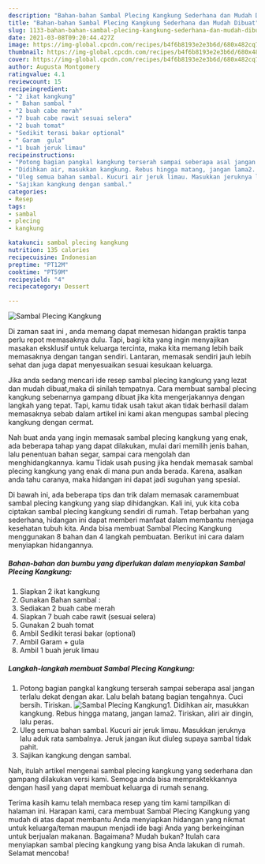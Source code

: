 ```yaml
---
description: "Bahan-bahan Sambal Plecing Kangkung Sederhana dan Mudah Dibuat"
title: "Bahan-bahan Sambal Plecing Kangkung Sederhana dan Mudah Dibuat"
slug: 1133-bahan-bahan-sambal-plecing-kangkung-sederhana-dan-mudah-dibuat
date: 2021-03-08T09:20:44.427Z
image: https://img-global.cpcdn.com/recipes/b4f6b8193e2e3b6d/680x482cq70/sambal-plecing-kangkung-foto-resep-utama.jpg
thumbnail: https://img-global.cpcdn.com/recipes/b4f6b8193e2e3b6d/680x482cq70/sambal-plecing-kangkung-foto-resep-utama.jpg
cover: https://img-global.cpcdn.com/recipes/b4f6b8193e2e3b6d/680x482cq70/sambal-plecing-kangkung-foto-resep-utama.jpg
author: Augusta Montgomery
ratingvalue: 4.1
reviewcount: 15
recipeingredient:
- "2 ikat kangkung"
- " Bahan sambal "
- "2 buah cabe merah"
- "7 buah cabe rawit sesuai selera"
- "2 buah tomat"
- "Sedikit terasi bakar optional"
- " Garam  gula"
- "1 buah jeruk limau"
recipeinstructions:
- "Potong bagian pangkal kangkung terserah sampai seberapa asal jangan terlalu dekat dengan akar. Lalu belah batang bagian tengahnya. Cuci bersih. Tiriskan."
- "Didihkan air, masukkan kangkung. Rebus hingga matang, jangan lama2. Tiriskan, aliri air dingin, lalu peras."
- "Uleg semua bahan sambal. Kucuri air jeruk limau. Masukkan jeruknya lalu aduk rata sambalnya. Jeruk jangan ikut diuleg supaya sambal tidak pahit."
- "Sajikan kangkung dengan sambal."
categories:
- Resep
tags:
- sambal
- plecing
- kangkung

katakunci: sambal plecing kangkung 
nutrition: 135 calories
recipecuisine: Indonesian
preptime: "PT12M"
cooktime: "PT59M"
recipeyield: "4"
recipecategory: Dessert

---
```



![Sambal Plecing Kangkung](https://img-global.cpcdn.com/recipes/b4f6b8193e2e3b6d/680x482cq70/sambal-plecing-kangkung-foto-resep-utama.jpg)

Di zaman  saat ini , anda memang dapat memesan hidangan praktis tanpa perlu repot memasaknya dulu. Tapi, bagi kita yang ingin menyajikan masakan eksklusif untuk keluarga tercinta, maka kita memang lebih baik memasaknya dengan tangan sendiri. Lantaran, memasak sendiri jauh lebih sehat dan juga dapat menyesuaikan sesuai kesukaan keluarga.

Jika anda sedang mencari ide resep sambal plecing kangkung yang lezat dan mudah dibuat,maka di sinilah tempatnya. Cara membuat sambal plecing kangkung  sebenarnya gampang dibuat jika kita mengerjakannya dengan langkah yang tepat. Tapi, kamu tidak usah takut akan tidak berhasil dalam memasaknya 
sebab dalam artikel ini kami akan mengupas sambal plecing kangkung dengan cermat.  



Nah buat anda yang ingin memasak sambal plecing kangkung yang enak, ada beberapa tahap yang dapat dilakukan, mulai dari memilih jenis bahan, lalu penentuan bahan segar, sampai cara mengolah dan menghidangkannya. kamu Tidak usah pusing jika hendak memasak sambal plecing kangkung yang enak di mana pun anda berada. Karena, asalkan anda  tahu caranya, maka hidangan ini dapat jadi suguhan yang spesial.

Di bawah ini, ada beberapa tips dan trik dalam memasak caramembuat sambal plecing kangkung yang siap dihidangkan. Kali ini, yuk kita coba ciptakan sambal plecing kangkung sendiri di rumah. Tetap berbahan yang sederhana, hidangan ini dapat memberi manfaat dalam membantu menjaga kesehatan tubuh kita. Anda bisa membuat Sambal Plecing Kangkung menggunakan 8 bahan dan 4 langkah pembuatan. Berikut ini cara dalam menyiapkan hidangannya.

<!--inarticleads1-->

##### Bahan-bahan dan bumbu yang diperlukan dalam menyiapkan Sambal Plecing Kangkung:

1. Siapkan 2 ikat kangkung
1. Gunakan  Bahan sambal :
1. Sediakan 2 buah cabe merah
1. Siapkan 7 buah cabe rawit (sesuai selera)
1. Gunakan 2 buah tomat
1. Ambil Sedikit terasi bakar (optional)
1. Ambil  Garam + gula
1. Ambil 1 buah jeruk limau




<!--inarticleads2-->

##### Langkah-langkah membuat Sambal Plecing Kangkung:

1. Potong bagian pangkal kangkung terserah sampai seberapa asal jangan terlalu dekat dengan akar. Lalu belah batang bagian tengahnya. Cuci bersih. Tiriskan.
<img src="https://img-global.cpcdn.com/steps/0e4e56c6b12cb273/160x128cq70/sambal-plecing-kangkung-langkah-memasak-1-foto.jpg" alt="Sambal Plecing Kangkung">1. Didihkan air, masukkan kangkung. Rebus hingga matang, jangan lama2. Tiriskan, aliri air dingin, lalu peras.
1. Uleg semua bahan sambal. Kucuri air jeruk limau. Masukkan jeruknya lalu aduk rata sambalnya. Jeruk jangan ikut diuleg supaya sambal tidak pahit.
1. Sajikan kangkung dengan sambal.




Nah, itulah artikel mengenai  sambal plecing kangkung  yang sederhana dan gampang dilakukan versi kami. Semoga anda bisa mempraktekkannya dengan hasil yang dapat membuat keluarga di rumah senang. 

Terima kasih kamu telah membaca resep yang tim kami tampilkan di halaman ini. Harapan kami, cara membuat  Sambal Plecing Kangkung yang mudah di atas dapat membantu Anda menyiapkan hidangan yang nikmat untuk keluarga/teman maupun menjadi ide bagi Anda yang berkeinginan untuk berjualan makanan. Bagaimana? Mudah bukan? Itulah cara menyiapkan sambal plecing kangkung yang bisa Anda lakukan di rumah. Selamat mencoba!

